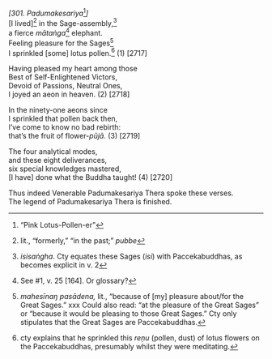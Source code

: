 *\[301. Padumakesariya*[^1]*\]*  
\[I lived\][^2] in the Sage-assembly,[^3]  
a fierce *mātaṅga*[^4] elephant.  
Feeling pleasure for the Sages[^5]  
I sprinkled \[some\] lotus pollen.[^6] (1) \[2717\]

Having pleased my heart among those  
Best of Self-Enlightened Victors,  
Devoid of Passions, Neutral Ones,  
I joyed an aeon in heaven. (2) \[2718\]

In the ninety-one aeons since  
I sprinkled that pollen back then,  
I’ve come to know no bad rebirth:  
that’s the fruit of flower-*pūjā.* (3) \[2719\]

The four analytical modes,  
and these eight deliverances,  
six special knowledges mastered,  
\[I have\] done what the Buddha taught! (4) \[2720\]

Thus indeed Venerable Padumakesariya Thera spoke these verses.  
The legend of Padumakesariya Thera is finished.

[^1]: “Pink Lotus-Pollen-er”

[^2]: lit., “formerly,” “in the past;” *pubbe*

[^3]: *isisaṅgha*. Cty equates these Sages (*isi*) with Paccekabuddhas, as becomes explicit in v. 2

[^4]: See \#1, v. 25 \[164\]. Or glossary?

[^5]: *mahesīnaŋ pasādena,* lit., “because of \[my\] pleasure about/for the Great Sages.” xxx Could also read: “at the pleasure of the Great Sages” or “because it would be pleasing to those Great Sages.” Cty only stipulates that the Great Sages are Paccekabuddhas.

[^6]: cty explains that he sprinkled this *reṇu* (pollen, dust) of lotus flowers on the Paccekabuddhas, presumably whilst they were meditating.
